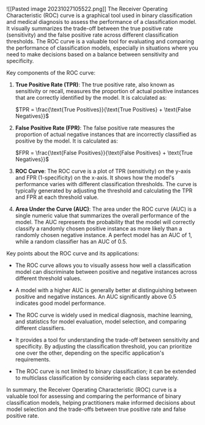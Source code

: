 ![[Pasted image 20231027105522.png]]
The Receiver Operating Characteristic (ROC) curve is a graphical tool used in binary classification and medical diagnosis to assess the performance of a classification model. It visually summarizes the trade-off between the true positive rate (sensitivity) and the false positive rate across different classification thresholds. The ROC curve is a valuable tool for evaluating and comparing the performance of classification models, especially in situations where you need to make decisions based on a balance between sensitivity and specificity.

Key components of the ROC curve:

1. **True Positive Rate (TPR)**: The true positive rate, also known as sensitivity or recall, measures the proportion of actual positive instances that are correctly identified by the model. It is calculated as:

   $TPR = \frac{\text{True Positives}}{\text{True Positives} + \text{False Negatives}}$

2. **False Positive Rate (FPR)**: The false positive rate measures the proportion of actual negative instances that are incorrectly classified as positive by the model. It is calculated as:

   $FPR = \frac{\text{False Positives}}{\text{False Positives} + \text{True Negatives}}$

3. **ROC Curve**: The ROC curve is a plot of TPR (sensitivity) on the y-axis and FPR (1-specificity) on the x-axis. It shows how the model's performance varies with different classification thresholds. The curve is typically generated by adjusting the threshold and calculating the TPR and FPR at each threshold value.

4. **Area Under the Curve (AUC)**: The area under the ROC curve (AUC) is a single numeric value that summarizes the overall performance of the model. The AUC represents the probability that the model will correctly classify a randomly chosen positive instance as more likely than a randomly chosen negative instance. A perfect model has an AUC of 1, while a random classifier has an AUC of 0.5.

Key points about the ROC curve and its applications:

- The ROC curve allows you to visually assess how well a classification model can discriminate between positive and negative instances across different threshold values.

- A model with a higher AUC is generally better at distinguishing between positive and negative instances. An AUC significantly above 0.5 indicates good model performance.

- The ROC curve is widely used in medical diagnosis, machine learning, and statistics for model evaluation, model selection, and comparing different classifiers.

- It provides a tool for understanding the trade-off between sensitivity and specificity. By adjusting the classification threshold, you can prioritize one over the other, depending on the specific application's requirements.

- The ROC curve is not limited to binary classification; it can be extended to multiclass classification by considering each class separately.

In summary, the Receiver Operating Characteristic (ROC) curve is a valuable tool for assessing and comparing the performance of binary classification models, helping practitioners make informed decisions about model selection and the trade-offs between true positive rate and false positive rate.